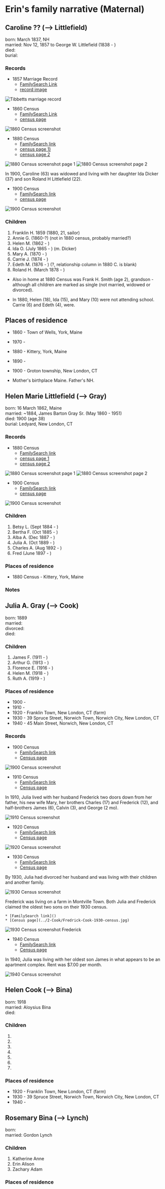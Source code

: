 # Erin's family narrative (Maternal)

## Caroline ?? (--> Littlefield)
born: March 1837, NH  
married: Nov 12, 1857 to George W. Littlefield (1838 - )  
died:  
burial:  

### Records

* 1857 Marriage Record
	* [FamilySearch Link](https://www.familysearch.org/tree/person/sources/L4HZ-6BC)
	* [record image](5-Tibbetts/Tibbetts-Littlefield-marriage-1857.jpg)

![Tibbetts marriage record](5-Tibbetts/Tibbetts-Littlefield-marriage-partial.png)

* 1860 Census
	* [FamilySearch Link](https://www.familysearch.org/ark:/61903/1:1:MDCS-F3K)
	* [census page](4-Littlefield/1860-census-original-Caroline-Littlefield.jpg)

![1860 Census screenshot](4-Littlefield/1860-census-partial-Caroline-Littlefield.png)

* 1880 Census
	* [FamilySearch link](https://www.familysearch.org/ark:/61903/1:1:MFQH-BL6) 
	* [census page 1)](4-Littlefield/1880-census-original-Helen-M-Littlefield.jpg) 
	* [census page 2](4-Littlefield/1880-census-original-p2-Helen-M-Littlefield.jpg)

![1880 Census screenshot page 1](4-Littlefield/1880-census-partial-Helen-M-Littlefield.png)
![1880 Census screenshot page 2](4-Littlefield/1880-census-p2-partial-Helen-M-Littlefield.png)


In 1900, Caroline (63) was widowed and living with her daughter Ida Dicker (37) and son Roland H Littlefield (22). 

* 1900 Census
	* [FamilySearch link](https://www.familysearch.org/ark:/61903/1:1:M97D-YGG)
	* [census page](4-Littlefield/1900-census-Caroline-Littlefield-original.jpg)

![1900 Census screenshot](4-Littlefield/1900-census-partial-Caroline-Littlefield.png)

### Children
1. Franklin H. 1859 (1880, 21, sailor)  
1. Annie G. (1860-?) (not in 1880 census, probably married?)
1. Helen M. (1862 - )  
1. Ida O. (July 1865 - )  (m. Dicker)
1. Mary A. (1870 - )  
1. Carrie J. (1874 - ) 
1. Edeth M. (1876 - ) (?, relationship column in 1880 C. is blank)  
1. Roland H. (March 1878 - )  

* Also in home at 1880 Census was Frank H. Smith (age 2), grandson - although all children are marked as single (not married, widowed or divorced).

* In 1880, Helen (18), Ida (15), and Mary (10) were not attending school. Carrie (6) and Edeth (4), were.

## Places of residence
* 1860 - Town of Wells, York, Maine
* 1970 - 
* 1880 - Kittery, York, Maine
* 1890 - 
* 1900 - Groton township, New London, CT

* Mother's birthplace Maine. Father's NH.

## Helen Marie Littlefield (--> Gray)
born: 16 March 1862, Maine  
married: ~1884, James Barton Gray Sr. (May 1860 - 1951)  
died: 1900 (age 38)  
burial: Ledyard, New London, CT  


### Records

* 1880 Census
	* [FamilySearch link](https://www.familysearch.org/ark:/61903/1:1:MFQH-BL6) 
	* [census page 1](4-Littlefield/1880-census-original-Helen-M-Littlefield.jpg) 
	* [census page 2](4-Littlefield/1880-census-original-p2-Helen-M-Littlefield.jpg)

![1880 Census screenshot page 1](4-Littlefield/1880-census-partial-Helen-M-Littlefield.png)
![1880 Census screenshot page 2](4-Littlefield/1880-census-p2-partial-Helen-M-Littlefield.png)

* 1900 Census
	* [FamilySearch link]()
	* [census page](3-Gray/Julia-Gray-1900-census-original.jpg)

![1900 Census screenshot](3-Gray/1900-census-partial-Julia-Gray.png)


### Children
1. Betsy L. (Sept 1884 - )
1. Bertha F. (Oct 1885 - )
1. Alba A. (Dec 1887 - )
1. Julia A. (Oct 1889 - )
1. Charles A. (Aug 1892 - )
1. Fred (June 1897 - )

### Places of residence
* 1880 Census - Kittery, York, Maine


### Notes


## Julia A. Gray (--> Cook)
born: 1889  
married:  
divorced:  
died:  

### Children
1. James F. (1911 - ) 
1. Arthur G. (1913 - )
1. Florence E. (1916 - ) 
1. Helen M. (1918 - )
1. Ruth A. (1919 - )


### Places of residence
* 1900 -  
* 1910 - 
* 1920 - Franklin Town, New London, CT (farm)
* 1930 - 39 Spruce Street, Norwich Town, Norwich City, New London, CT
* 1940 - 45 Main Street, Norwich, New London, CT

### Records

* 1900 Census
	* [FamilySearch link]()
	* [Census page](3-Gray/Julia-Gray-1900-census-original.jpg)

![1900 Census screenshot](3-Gray/1900-census-partial-Julia-Gray.png)

* 1910 Census
	* [FamilySearch link]()
	* [Census page](3-Gray/Julia-Gray-1910-census-original.jpg)

In 1910, Julia lived with her husband Frederick two doors down from her father,
his new wife Mary, her brothers Charles (17) and Frederick (12), and half-brothers James (6), Calvin (3), and George (2 mo).

![1910 Census screenshot](3-Gray/1910-census-partial-Julia-Gray.png)

* 1920 Census
	* [FamilySearch link]()
	* [Census page](3-Gray/Julia-Gray-1920-census-original.jpg)

![1920 Census screenshot](3-Gray/1920-census-partial-Julia-Gray.png)

* 1930 Census
	* [FamilySearch link]()
	* [Census page](3-Gray/Julia-Gray-1930-census.jpg)

By 1930, Julia had divorced her husband and was living with their children and another family.

![1930 Census screenshot](3-Gray/1930-census-partial-Julia-Gray.png)

Frederick was living on a farm in Montville Town. Both Julia and Frederick claimed the oldest two sons on their 1930 census. 

	* [FamilySearch link]()
	* [Census page](../2-Cook/Fredrick-Cook-1930-census.jpg)

![1930 Census screenshot Frederick](../2-Cook/1930-census-partial-Frederick-Cook.png)

* 1940 Census
	* [FamilySearch link]()
	* [Census page](3-Gray/Julia-Gray-1940-census.jpg)

In 1940, Julia was living with her oldest son James in what appears to be an apartment complex. Rent was $7.00 per month.

![1940 Census screenshot](3-Gray/1940-census-partial-Julia-Gray.png)


## Helen Cook (--> Bina)
born: 1918  
married: Aloysius Bina  
died:  

### Children
1. 
1. 
1. 
1. 
1. 
1. 
1. 

### Places of residence
* 1920 - Franklin Town, New London, CT (farm)
* 1930 - 39 Spruce Street, Norwich Town, Norwich City, New London, CT
* 1940 - 


## Rosemary Bina (--> Lynch)
born:   
married: Gordon Lynch  

### Children
1. Katherine Anne
1. Erin Alison
1. Zachary Adam

### Places of residence

